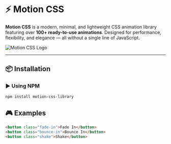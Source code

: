 # ⚡ Motion CSS

**Motion CSS** is a modern, minimal, and lightweight CSS animation library featuring over **100+ ready-to-use animations**. Designed for performance, flexibility, and elegance — all without a single line of JavaScript.

![Motion CSS Logo](https://yourwebsite.com/assets/logo.png)

---

## 📦 Installation

### ▶️ Using NPM

```bash
npm install motion-css-library

```

## 🎮 Examples

``` html
<button class="fade-in">Fade In</button>
<button class="bounce-in">Bounce In</button>
<button class="shake">Shake</button>

